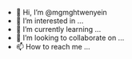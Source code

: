 - 👋 Hi, I’m @mgmghtwenyein
- 👀 I’m interested in ...
- 🌱 I’m currently learning ...
- 💞️ I’m looking to collaborate on ...
- 📫 How to reach me ...

<!---
mgmghtwenyein/mgmghtwenyein is a ✨ special ✨ repository because its `README.md` (this file) appears on your GitHub profile.
You can click the Preview link to take a look at your changes.
--->
